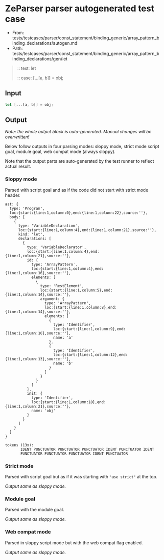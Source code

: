 # ZeParser parser autogenerated test case

- From: tests/testcases/parser/const_statement/binding_generic/array_pattern_binding_declarations/autogen.md
- Path: tests/testcases/parser/const_statement/binding_generic/array_pattern_binding_declarations/gen/let

> :: test: let
>
> :: case: [...[a, b]] = obj;

## Input


`````js
let [...[a, b]] = obj;
`````

## Output

_Note: the whole output block is auto-generated. Manual changes will be overwritten!_

Below follow outputs in four parsing modes: sloppy mode, strict mode script goal, module goal, web compat mode (always sloppy).

Note that the output parts are auto-generated by the test runner to reflect actual result.

### Sloppy mode

Parsed with script goal and as if the code did not start with strict mode header.

`````
ast: {
  type: 'Program',
  loc:{start:{line:1,column:0},end:{line:1,column:22},source:''},
  body: [
    {
      type: 'VariableDeclaration',
      loc:{start:{line:1,column:4},end:{line:1,column:21},source:''},
      kind: 'let',
      declarations: [
        {
          type: 'VariableDeclarator',
          loc:{start:{line:1,column:4},end:{line:1,column:21},source:''},
          id: {
            type: 'ArrayPattern',
            loc:{start:{line:1,column:4},end:{line:1,column:16},source:''},
            elements: [
              {
                type: 'RestElement',
                loc:{start:{line:1,column:5},end:{line:1,column:14},source:''},
                argument: {
                  type: 'ArrayPattern',
                  loc:{start:{line:1,column:8},end:{line:1,column:14},source:''},
                  elements: [
                    {
                      type: 'Identifier',
                      loc:{start:{line:1,column:9},end:{line:1,column:10},source:''},
                      name: 'a'
                    },
                    {
                      type: 'Identifier',
                      loc:{start:{line:1,column:12},end:{line:1,column:13},source:''},
                      name: 'b'
                    }
                  ]
                }
              }
            ]
          },
          init: {
            type: 'Identifier',
            loc:{start:{line:1,column:18},end:{line:1,column:21},source:''},
            name: 'obj'
          }
        }
      ]
    }
  ]
}

tokens (13x):
       IDENT PUNCTUATOR PUNCTUATOR PUNCTUATOR IDENT PUNCTUATOR IDENT
       PUNCTUATOR PUNCTUATOR PUNCTUATOR IDENT PUNCTUATOR
`````

### Strict mode

Parsed with script goal but as if it was starting with `"use strict"` at the top.

_Output same as sloppy mode._

### Module goal

Parsed with the module goal.

_Output same as sloppy mode._

### Web compat mode

Parsed in sloppy script mode but with the web compat flag enabled.

_Output same as sloppy mode._
